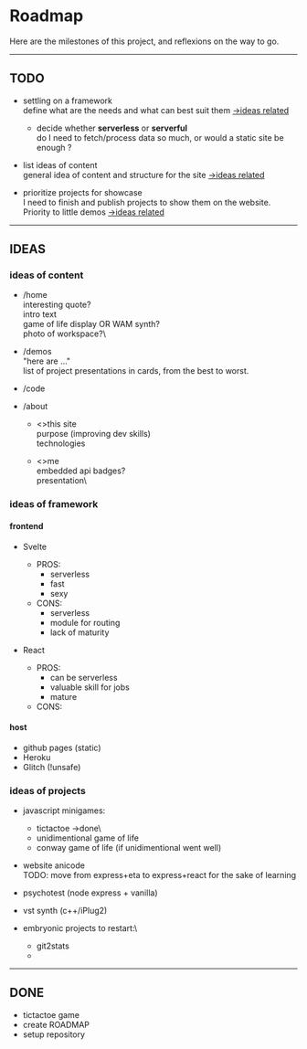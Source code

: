 # Roadmap

Here are the milestones of this project,
and reflexions on the way to go.

---
## TODO

- settling on a framework\
  define what are the needs and what can best suit them
  [->ideas related](#ideas-of-framework)

  - decide whether **serverless** or **serverful**\
    do I need to fetch/process data so much,
    or would a static site be enough ?

- list ideas of content\
  general idea of content and structure for the site
  [->ideas related](#ideas-of-content)

- prioritize projects for showcase\
  I need to finish and publish projects 
  to show them on the website. Priority to little demos
  [->ideas related](#ideas-of-projects)


---
## IDEAS

### ideas of content

- /home\
  interesting quote?\
  intro text\
  game of life display OR WAM synth?\
  photo of workspace?\

- /demos\
  "here are ..."\
  list of project presentations in cards,
  from the best to worst.

- /code

- /about

  - <>this site\
    purpose (improving dev skills)\
    technologies

  - <>me\
    embedded api badges?\
    presentation\




### ideas of framework

#### frontend

- Svelte
  - PROS:
    - serverless
    - fast
    - sexy
  - CONS:
    - serverless
    - module for routing
    - lack of maturity

- React
  - PROS:
    - can be serverless
    - valuable skill for jobs
    - mature
  - CONS:

#### host

- github pages (static)
- Heroku
- Glitch (!unsafe)


### ideas of projects

- javascript minigames:
  - tictactoe ->done\
  - unidimentional game of life
  - conway game of life (if unidimentional went well)

- website anicode\
  TODO: move from express+eta to express+react
  for the sake of learning

- psychotest (node express + vanilla)

- vst synth (c++/iPlug2)

- embryonic projects to restart:\
  - git2stats
  - 

---
## DONE

- tictactoe game
- create ROADMAP
- setup repository